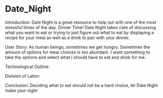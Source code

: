# Date_Night
Introduction: 
Date Night is a great resource to help out with one of the most stressful times of the day, Dinner Time! Date Night takes care of discussing what you want to eat or trying to just figure out what to eat by displaying a recipe for your meal as well as a drink to pair with your dinner.

User Story:	
As human beings, sometimes we get hungry. Sometimes the amount of options for meal choices is too abundant. I want something to take the options and select what I should have to eat and drink for me.

Technological Outline:	

Division of Labor:

Conclusion: 	Deciding what to eat should not be a hard choice, let Date Night make your night.
